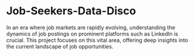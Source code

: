 # Job-Seekers-Data-Disco
In an era where job markets are rapidly evolving, understanding the dynamics of job postings on prominent platforms such as LinkedIn is crucial. This project focuses on this vital area, offering deep insights into the current landscape of job opportunities. 
